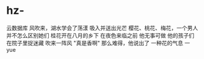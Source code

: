 # hz-
云数据库
风吹来，湖水学会了荡漾
吸入并送出光芒
樱花、桃花、梅花，一个男人
并不怎么区别她们
桂花开在八月的乡下
在夜色来临之前
他无事可做
他的孩子们在院子里捉迷藏
吹来一阵风
"真是香啊"
那么难得，他说出了
一种花的气息
一yue
